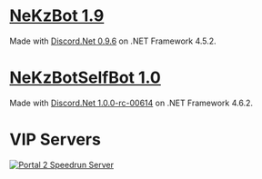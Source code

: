 # [NeKzBot 1.9](https://github.com/NeKzor/NeKzBot/tree/master/NeKzBot#nekzbot)
Made with [Discord.Net 0.9.6](https://github.com/RogueException/Discord.Net) on .NET Framework 4.5.2.

# [NeKzBotSelfBot 1.0](https://github.com/NeKzor/NeKzBot/tree/master/NeKzBotSelfBot#nekzbotselfbot)
Made with [Discord.Net 1.0.0-rc-00614](https://github.com/RogueException/Discord.Net) on .NET Framework 4.6.2.

# VIP Servers
[![Portal 2 Speedrun Server](https://discordapp.com/api/guilds/146404426746167296/embed.png?style=banner2)](https://discord.gg/0ohYsRHYh540eI50)
